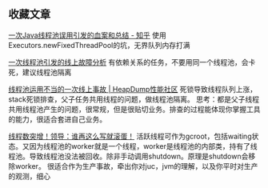 ## 收藏文章
[一次Java线程池误用引发的血案和总结 - 知乎](https://zhuanlan.zhihu.com/p/32867181)
使用Executors.newFixedThreadPool的坑，无界队列内存打满

[一次线程池引发的线上故障分析](https://mp.weixin.qq.com/s/wFePJPkGv5v34GpalGOkYw)
有依赖关系的任务，不要用同一个线程池，会卡死，建议线程池隔离

[线程池运用不当的一次线上事故 | HeapDump性能社区](https://heapdump.cn/article/646639)
死锁导致线程队列上涨，stack死锁排查，父子任务共用线程的问题，做线程池隔离。
思考：都是父子线程共用线程池产生的问题，很常规，但是很贴切业务。排查的过程能体现你掌握工具的能力，很适合套进自己业务。

[线程数突增！领导：谁再这么写就滚蛋！](https://mp.weixin.qq.com/s/KhGuxqE3-nxjH5PRZ4QDaQ)
活跃线程可作为gcroot，包括waiting状态。又因为线程池的worker就是一个线程，worker是线程池的内部类，持有了线程池。导致线程池没法被回收。除非手动调用shutdown。原理是shutdown会移除worker。
很适合作为生产事故，牵出你对juc，jvm的理解，以及你平时对生产的观测，细心